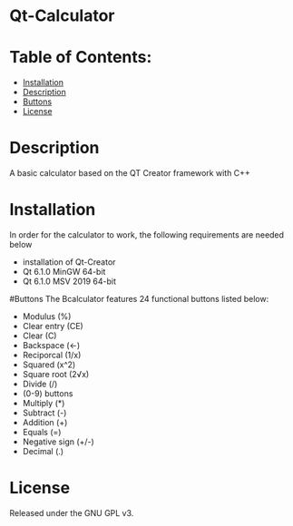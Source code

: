 # Qt-Calculator


# Table of Contents:
 - [Installation](#Installation)
 - [Description](#Description)
 - [Buttons](#Buttons)
 - [License](#Liscense)
 
 # Description
 A basic calculator based on the QT Creator framework with C++
 
# Installation
In order for the calculator to work, the following requirements are needed below
   * installation of Qt-Creator
   * Qt 6.1.0 MinGW 64-bit
   * Qt 6.1.0 MSV 2019 64-bit

#Buttons
The Bcalculator features 24 functional buttons listed below:
   * Modulus (%)
   * Clear entry (CE)
   * Clear (C)
   * Backspace (<-)
   * Reciporcal (1/x)
   * Squared (x^2)
   * Square root (2√x)
   * Divide (/)
   * (0-9) buttons
   * Multiply (*)
   * Subtract (-)
   * Addition (+)
   * Equals (=)
   * Negative sign (+/-)
   * Decimal (.)
 
# License
  Released under the GNU GPL v3.
